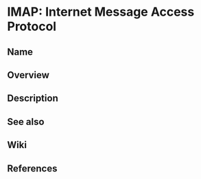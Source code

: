 # IMAP: Internet Message Access Protocol

## Name

## Overview

## Description

## See also

## Wiki

## References

